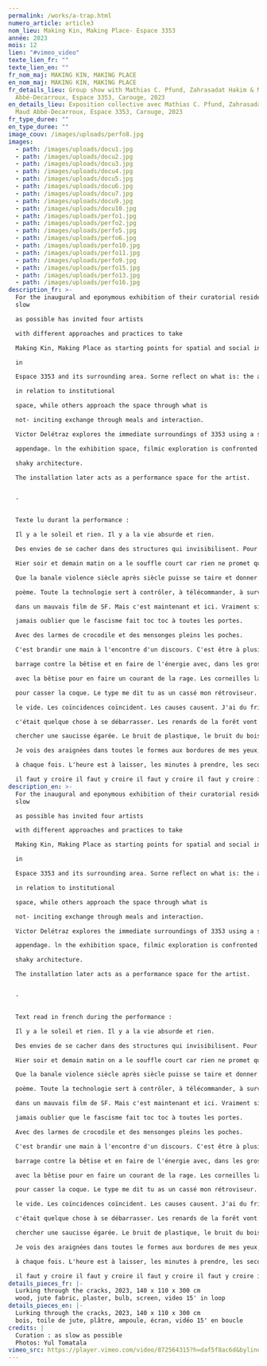 ```yaml
---
permalink: /works/a-trap.html
numero_article: article3
nom_lieu: Making Kin, Making Place- Espace 3353
année: 2023
mois: 12
lien: "#vimeo_video"
texte_lien_fr: ""
texte_lien_en: ""
fr_nom_maj: MAKING KIN, MAKING PLACE
en_nom_maj: MAKING KIN, MAKING PLACE
fr_details_lieu: Group show with Mathias C. Pfund, Zahrasadat Hakim & Maud
  Abbé-Decarroux, Espace 3353, Carouge, 2023
en_details_lieu: Exposition collective avec Mathias C. Pfund, Zahrasadat Hakim &
  Maud Abbé-Decarroux, Espace 3353, Carouge, 2023
fr_type_duree: ""
en_type_duree: ""
image_couv: /images/uploads/perfo8.jpg
images:
  - path: /images/uploads/docu1.jpg
  - path: /images/uploads/docu2.jpg
  - path: /images/uploads/docu3.jpg
  - path: /images/uploads/docu4.jpg
  - path: /images/uploads/docu5.jpg
  - path: /images/uploads/docu6.jpg
  - path: /images/uploads/docu7.jpg
  - path: /images/uploads/docu9.jpg
  - path: /images/uploads/docu10.jpg
  - path: /images/uploads/perfo1.jpg
  - path: /images/uploads/perfo2.jpg
  - path: /images/uploads/perfo5.jpg
  - path: /images/uploads/perfo6.jpg
  - path: /images/uploads/perfo10.jpg
  - path: /images/uploads/perfo11.jpg
  - path: /images/uploads/perfo9.jpg
  - path: /images/uploads/perfo15.jpg
  - path: /images/uploads/perfo13.jpg
  - path: /images/uploads/perfo16.jpg
description_fr: >-
  For the inaugural and eponymous exhibition of their curatorial residency, as
  slow

  as possible has invited four artists

  with different approaches and practices to take

  Making Kin, Making Place as starting points for spatial and social interventions

  in

  Espace 3353 and its surrounding area. Sorne reflect on what is: the artist-run space

  in relation to institutional

  space, while others approach the space through what is

  not- inciting exchange through meals and interaction.

  Victor Delétraz explores the immediate surroundings of 3353 using a small motorised

  appendage. ln the exhibition space, filmic exploration is confronted with a

  shaky architecture.

  The installation later acts as a performance space for the artist.


  -


  Texte lu durant la performance :

  Il y a le soleil et rien. Il y a la vie absurde et rien.

  Des envies de se cacher dans des structures qui invisibilisent. Pour un temps. Pour toujours.

  Hier soir et demain matin on a le souffle court car rien ne promet que les feuilles pousseront.

  Que la banale violence siècle après siècle puisse se taire et donner un truc qu'on appellerait

  poème. Toute la technologie sert à contrôler, à télécommander, à surveiller et à anéantir comme

  dans un mauvais film de SF. Mais c'est maintenant et ici. Vraiment si il reste un truc à faire, c'est

  jamais oublier que le fascisme fait toc toc à toutes les portes.

  Avec des larmes de crocodile et des mensonges pleins les poches.

  C'est brandir une main à l'encontre d'un discours. C'est être à plusieurs et faire barrage. Un

  barrage contre la bêtise et en faire de l'énergie avec, dans les grosses turbines. De l'électricité

  avec la bêtise pour en faire un courant de la rage. Les corneilles lancent leur noix sur la route

  pour casser la coque. Le type me dit tu as un cassé mon rétroviseur. J'ai 26 ans et je parle dans

  le vide. Les coïncidences coïncident. Les causes causent. J'ai du fric et je le dépense comme si

  c'était quelque chose à se débarrasser. Les renards de la forêt vont jusque sur ma terrasse pour

  chercher une saucisse égarée. Le bruit de plastique, le bruit du bois.

  Je vois des araignées dans toutes le formes aux bordures de mes yeux, Ça fait peur et je sursaute

  à chaque fois. L'heure est à laisser, les minutes à prendre, les secondes à avaler.

  il faut y croire il faut y croire il faut y croire il faut y croire il faut y croire il faut y croire il faut
description_en: >-
  For the inaugural and eponymous exhibition of their curatorial residency, as
  slow

  as possible has invited four artists

  with different approaches and practices to take

  Making Kin, Making Place as starting points for spatial and social interventions

  in

  Espace 3353 and its surrounding area. Sorne reflect on what is: the artist-run space

  in relation to institutional

  space, while others approach the space through what is

  not- inciting exchange through meals and interaction.

  Victor Delétraz explores the immediate surroundings of 3353 using a small motorised

  appendage. ln the exhibition space, filmic exploration is confronted with a

  shaky architecture.

  The installation later acts as a performance space for the artist.


  -


  Text read in french during the performance :

  Il y a le soleil et rien. Il y a la vie absurde et rien.

  Des envies de se cacher dans des structures qui invisibilisent. Pour un temps. Pour toujours.

  Hier soir et demain matin on a le souffle court car rien ne promet que les feuilles pousseront.

  Que la banale violence siècle après siècle puisse se taire et donner un truc qu'on appellerait

  poème. Toute la technologie sert à contrôler, à télécommander, à surveiller et à anéantir comme

  dans un mauvais film de SF. Mais c'est maintenant et ici. Vraiment si il reste un truc à faire, c'est

  jamais oublier que le fascisme fait toc toc à toutes les portes.

  Avec des larmes de crocodile et des mensonges pleins les poches.

  C'est brandir une main à l'encontre d'un discours. C'est être à plusieurs et faire barrage. Un

  barrage contre la bêtise et en faire de l'énergie avec, dans les grosses turbines. De l'électricité

  avec la bêtise pour en faire un courant de la rage. Les corneilles lancent leur noix sur la route

  pour casser la coque. Le type me dit tu as un cassé mon rétroviseur. J'ai 26 ans et je parle dans

  le vide. Les coïncidences coïncident. Les causes causent. J'ai du fric et je le dépense comme si

  c'était quelque chose à se débarrasser. Les renards de la forêt vont jusque sur ma terrasse pour

  chercher une saucisse égarée. Le bruit de plastique, le bruit du bois.

  Je vois des araignées dans toutes le formes aux bordures de mes yeux, Ça fait peur et je sursaute

  à chaque fois. L'heure est à laisser, les minutes à prendre, les secondes à avaler.

  il faut y croire il faut y croire il faut y croire il faut y croire il faut y croire il faut y croire il faut
details_pieces_fr: |-
  Lurking through the cracks, 2023, 140 x 110 x 300 cm
  wood, jute fabric, plaster, bulb, screen, video 15' in loop
details_pieces_en: |-
  Lurking through the cracks, 2023, 140 x 110 x 300 cm
  bois, toile de jute, plâtre, ampoule, écran, vidéo 15' en boucle
credits: |
  Curation : as slow as possible
  Photos: Yul Tomatala
vimeo_src: https://player.vimeo.com/video/872564315?h=daf5f8ac6d&byline=0&portrait=0
---
```

